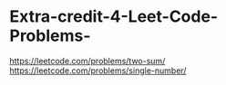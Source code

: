 # Extra-credit-4-Leet-Code-Problems-
https://leetcode.com/problems/two-sum/
https://leetcode.com/problems/single-number/
